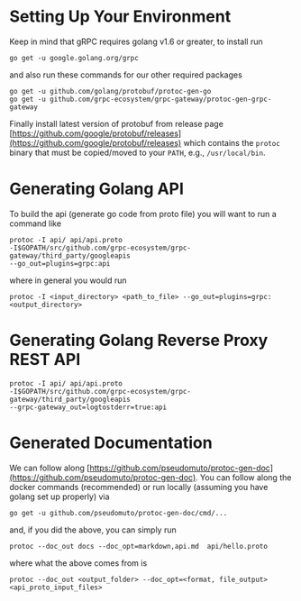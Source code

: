 # Setting Up Your Environment
Keep in mind that gRPC requires golang v1.6 or greater, to install run

```
go get -u google.golang.org/grpc
```

and also run these commands for our other required packages

```
go get -u github.com/golang/protobuf/protoc-gen-go
go get -u github.com/grpc-ecosystem/grpc-gateway/protoc-gen-grpc-gateway
```

Finally install latest version of protobuf from release page [https://github.com/google/protobuf/releases](https://github.com/google/protobuf/releases) which
contains the `protoc` binary that must be copied/moved to your `PATH`, e.g., `/usr/local/bin`.

# Generating Golang API
To build the api (generate go code from proto file) you will want to run a command like
```
protoc -I api/ api/api.proto
-I$GOPATH/src/github.com/grpc-ecosystem/grpc-gateway/third_party/googleapis
--go_out=plugins=grpc:api
```

where in general you would run

```
protoc -I <input_directory> <path_to_file> --go_out=plugins=grpc:<output_directory>
```

# Generating Golang Reverse Proxy REST API
```
protoc -I api/ api/api.proto
-I$GOPATH/src/github.com/grpc-ecosystem/grpc-gateway/third_party/googleapis
--grpc-gateway_out=logtostderr=true:api
```

# Generated Documentation
We can follow along
[https://github.com/pseudomuto/protoc-gen-doc](https://github.com/pseudomuto/protoc-gen-doc). You
can
follow along the docker commands (recommended) or run locally (assuming you have golang set up
properly)
via

```
go get -u github.com/pseudomuto/protoc-gen-doc/cmd/...
```

and, if you did the above, you can simply run

```
protoc --doc_out docs --doc_opt=markdown,api.md  api/hello.proto
```

where what the above comes from is

```
protoc --doc_out <output_folder> --doc_opt=<format, file_output> <api_proto_input_files>
```
